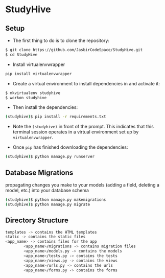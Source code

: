 # StudyHive

## Setup

* The first thing to do is to clone the repository:

```sh
$ git clone https://github.com/JasbirCodeSpace/StudyHive.git
$ cd StudyHive
```
* Install virtualenvwrapper

```sh
pip install virtualenvwrapper
```
* Create a virtual environment to install dependencies in and activate it:

```sh
$ mkvirtualenv studyhive
$ workon studyhive
```

* Then install the dependencies:

```sh
(studyhive)$ pip install -r requirements.txt
```
* Note the `(studyhive)` in front of the prompt. This indicates that this terminal
session operates in a virtual environment set up by `virtualenvwrapper`.

* Once `pip` has finished downloading the dependencies:
```sh
(studyhive)$ python manage.py runserver
```

## Database Migrations

propagating changes you make to your models (adding a field, deleting a model, etc.) into your database schema

```sh
(studyhive)$ python manage.py makemigrations
(studyhive)$ python manage.py migrate
```

## Directory Structure
```sh
templates -> contains the HTML templates
static -> contains the static files
<app_name> -> contains files for the app
        <app_name>/migrations -> contains migration files
        <app_name>/models.py -> contains the models
        <app_name>/tests.py -> contains the tests
        <app_name>/views.py -> contains the views
        <app_name>/urls.py -> contains the urls
        <app_name>/forms.py -> contains the forms
```
